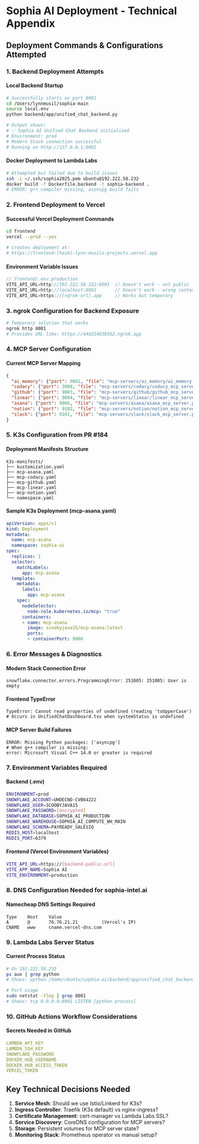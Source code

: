 # Sophia AI Deployment - Technical Appendix

## Deployment Commands & Configurations Attempted

### 1. Backend Deployment Attempts

#### Local Backend Startup
```bash
# Successfully starts on port 8001
cd /Users/lynnmusil/sophia-main
source local.env
python backend/app/unified_chat_backend.py

# Output shows:
# ✅ Sophia AI Unified Chat Backend initialized
# Environment: prod
# Modern Stack connection successful
# Running on http://127.0.0.1:8001
```

#### Docker Deployment to Lambda Labs
```bash
# Attempted but failed due to build issues
ssh -i ~/.ssh/sophia2025.pem ubuntu@192.222.58.232
docker build -f Dockerfile.backend -t sophia-backend .
# ERROR: g++ compiler missing, asyncpg build fails
```

### 2. Frontend Deployment to Vercel

#### Successful Vercel Deployment Commands
```bash
cd frontend
vercel --prod --yes

# Creates deployment at:
# https://frontend-[hash]-lynn-musils-projects.vercel.app
```

#### Environment Variable Issues
```javascript
// frontend/.env.production
VITE_API_URL=http://192.222.58.232:8001  // Doesn't work - not public
VITE_API_URL=http://localhost:8001       // Doesn't work - wrong context
VITE_API_URL=https://[ngrok-url].app     // Works but temporary
```

### 3. ngrok Configuration for Backend Exposure
```bash
# Temporary solution that works
ngrok http 8001
# Provides URL like: https://44d334838362.ngrok.app
```

### 4. MCP Server Configuration

#### Current MCP Server Mapping
```json
{
  "ai_memory": {"port": 9001, "file": "mcp-servers/ai_memory/ai_memory_mcp_server.py"},
  "codacy": {"port": 3008, "file": "mcp-servers/codacy/codacy_mcp_server.py"},
  "github": {"port": 9003, "file": "mcp-servers/github/github_mcp_server.py"},
  "linear": {"port": 9004, "file": "mcp-servers/linear/linear_mcp_server.py"},
  "asana": {"port": 9006, "file": "mcp-servers/asana/asana_mcp_server.py"},
  "notion": {"port": 9102, "file": "mcp-servers/notion/notion_mcp_server.py"},
  "slack": {"port": 9101, "file": "mcp-servers/slack/slack_mcp_server.py"}
}
```

### 5. K3s Configuration from PR #184

#### Deployment Manifests Structure
```
k3s-manifests/
├── kustomization.yaml
├── mcp-asana.yaml
├── mcp-codacy.yaml
├── mcp-github.yaml
├── mcp-linear.yaml
├── mcp-notion.yaml
└── namespace.yaml
```

#### Sample K3s Deployment (mcp-asana.yaml)
```yaml
apiVersion: apps/v1
kind: Deployment
metadata:
  name: mcp-asana
  namespace: sophia-ai
spec:
  replicas: 1
  selector:
    matchLabels:
      app: mcp-asana
  template:
    metadata:
      labels:
        app: mcp-asana
    spec:
      nodeSelector:
        node-role.kubernetes.io/mcp: "true"
      containers:
      - name: mcp-asana
        image: scoobyjava15/mcp-asana:latest
        ports:
        - containerPort: 9006
```

### 6. Error Messages & Diagnostics

#### Modern Stack Connection Error
```
snowflake.connector.errors.ProgrammingError: 251005: 251005: User is empty
```

#### Frontend TypeError
```
TypeError: Cannot read properties of undefined (reading 'toUpperCase')
# Occurs in UnifiedChatDashboard.tsx when systemStatus is undefined
```

#### MCP Server Build Failures
```
ERROR: Missing Python packages: ['asyncpg']
# When g++ compiler is missing:
error: Microsoft Visual C++ 14.0 or greater is required
```

### 7. Environment Variables Required

#### Backend (.env)
```bash
ENVIRONMENT=prod
SNOWFLAKE_ACCOUNT=UHDECNO-CVB64222
SNOWFLAKE_USER=SCOOBYJAVA15
SNOWFLAKE_PASSWORD=[encrypted]
SNOWFLAKE_DATABASE=SOPHIA_AI_PRODUCTION
SNOWFLAKE_WAREHOUSE=SOPHIA_AI_COMPUTE_WH_MAIN
SNOWFLAKE_SCHEMA=PAYREADY_SALESIQ
REDIS_HOST=localhost
REDIS_PORT=6379
```

#### Frontend (Vercel Environment Variables)
```bash
VITE_API_URL=https://[backend-public-url]
VITE_APP_NAME=Sophia AI
VITE_ENVIRONMENT=production
```

### 8. DNS Configuration Needed for sophia-intel.ai

#### Namecheap DNS Settings Required
```
Type    Host    Value
A       @       76.76.21.21         (Vercel's IP)
CNAME   www     cname.vercel-dns.com
```

### 9. Lambda Labs Server Status

#### Current Process Status
```bash
# On 192.222.58.232
ps aux | grep python
# Shows: python /home/ubuntu/sophia-ai/backend/app/unified_chat_backend.py

# Port usage
sudo netstat -tlnp | grep 8001
# Shows: tcp 0.0.0.0:8001 LISTEN [python process]
```

### 10. GitHub Actions Workflow Considerations

#### Secrets Needed in GitHub
```yaml
LAMBDA_API_KEY
LAMBDA_SSH_KEY
SNOWFLAKE_PASSWORD
DOCKER_HUB_USERNAME
DOCKER_HUB_ACCESS_TOKEN
VERCEL_TOKEN
```

## Key Technical Decisions Needed

1. **Service Mesh**: Should we use Istio/Linkerd for K3s?
2. **Ingress Controller**: Traefik (K3s default) vs nginx-ingress?
3. **Certificate Management**: cert-manager vs Lambda Labs SSL?
4. **Service Discovery**: CoreDNS configuration for MCP servers?
5. **Storage**: Persistent volumes for MCP server state?
6. **Monitoring Stack**: Prometheus operator vs manual setup? 